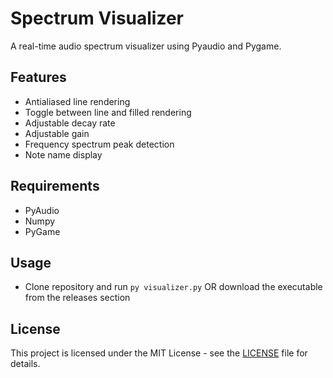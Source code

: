 # Spectrum Visualizer

A real-time audio spectrum visualizer using Pyaudio and Pygame.

## Features

- Antialiased line rendering
- Toggle between line and filled rendering
- Adjustable decay rate
- Adjustable gain
- Frequency spectrum peak detection
- Note name display

## Requirements

- PyAudio
- Numpy 
- PyGame

## Usage

- Clone repository and run `py visualizer.py`  OR download the executable from the releases section

## License

This project is licensed under the MIT License - see the [LICENSE](LICENSE) file for details.
